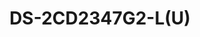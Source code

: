 ---
id: 29
title: "DS-2CD2347G2-L(U)"
slug: "DS-2CD2347G2-L(U)"
subTitle: "4 MP ColorVu Fixed Turret Network Camera"
category: "networkcamera"
imgCard: "/src/assets/images/networkcamera/DS-2CD2347G2-L(U)/DS-2CD2347G2-L(U)-1.png"
imgAlt: "DS-2CD2347G2-L(U)"
thumbnails: [
  "/src/assets/images/networkcamera/DS-2CD2347G2-L(U)/DS-2CD2347G2-L(U)-1.png",
  "/src/assets/images/networkcamera/DS-2CD2347G2-L(U)/DS-2CD2347G2-L(U)-2.png",
  "/src/assets/images/networkcamera/DS-2CD2347G2-L(U)/DS-2CD2347G2-L(U)-3.png",
  "/src/assets/images/networkcamera/DS-2CD2347G2-L(U)/DS-2CD2347G2-L(U)-4.png",
]
features: [
  "4 MP high-resolution imaging",
  "H.265+ compression for efficient storage",
  "130 dB WDR for clear images in backlit conditions",
  "Built-in microphone for real-time audio security",
  "Deep learning for human and vehicle classification",
  "24/7 colorful imaging",
  "IP67 water and dust resistance",
]
rating: 5
reviewCount: 50
specifications: {
  Camera: {
    Image_Sensor: "1/1.8\" Progressive Scan CMOS",
    Max_Resolution: "2688 × 1520",
    Min_Illumination: "Color: 0.0005 Lux @ (F1.0, AGC ON), 0 Lux with white light",
    Shutter_Time: "1/3 s to 1/100,000 s",
    Angle_Adjustment: "Pan: 0° to 360°, Tilt: 0° to 75°, Rotate: 0° to 360°"
  },
  Lens: {
    Focal_Length_FOV: {
      "2.8 mm": "Horizontal FOV 112°, Vertical FOV 61°, Diagonal FOV 134°",
      "4 mm": "Horizontal FOV 95°, Vertical FOV 51°, Diagonal FOV 115°",
      "6 mm": "Horizontal FOV 58°, Vertical FOV 31°, Diagonal FOV 69°"
    },
    Lens_Mount: "M16",
    Iris_Type: "Fixed",
    Aperture: "F1.0",
    Depth_of_Field: {
      "2.8 mm": "2.5 m to ∞",
      "4 mm": "3.5 m to ∞",
      "6 mm": "7.5 m to ∞"
    }
  },
  Video: {
    Main_Stream: {
      "50_Hz": "25 fps (2688 × 1520, 1920 × 1080, 1280 × 720)",
      "60_Hz": "30 fps (2688 × 1520, 1920 × 1080, 1280 × 720)"
    },
    Sub_Stream: {
      "50_Hz": "25 fps (1280 × 720, 640 × 480, 640 × 360)",
      "60_Hz": "30 fps (1280 × 720, 640 × 480, 640 × 360)"
    },
    Third_Stream: {
      "50_Hz": "10 fps (1920 × 1080, 1280 × 720, 640 × 480, 640 × 360)",
      "60_Hz": "10 fps (1920 × 1080, 1280 × 720, 640 × 480, 640 × 360)"
    },
    Video_Compression: {
      Main_Stream: "H.265/H.264/H.265+/H.264+",
      Sub_Stream: "H.265/H.264/MJPEG",
      Third_Stream: "H.265/H.264"
    },
    Video_Bit_Rate: "32 Kbps to 8 Mbps",
    H264_Type: "Baseline Profile/Main Profile/High Profile",
    H265_Type: "Main Profile",
    Bit_Rate_Control: "CBR/VBR",
    Scalable_Video_Coding: "H.264 and H.265 encoding",
    Region_of_Interest: "1 fixed region for main stream and sub-stream"
  },
  Audio: {
    Audio_Compression: "G.711ulaw/G.711alaw/G.722.1/G.726/MP2L2/PCM/MP3/AAC-LC",
    Audio_Bit_Rate: "64 Kbps (G.711ulaw/G.711alaw)/16 Kbps (G.722.1)/16 Kbps (G.726)/32 to 192 Kbps (MP2L2)/8 to 320 Kbps (MP3)/16 to 64 Kbps (AAC-LC)",
    Audio_Sampling_Rate: "8 kHz/16 kHz/32 kHz/44.1 kHz/48 kHz",
    Environment_Noise_Filtering: "Yes"
  }
}
---
